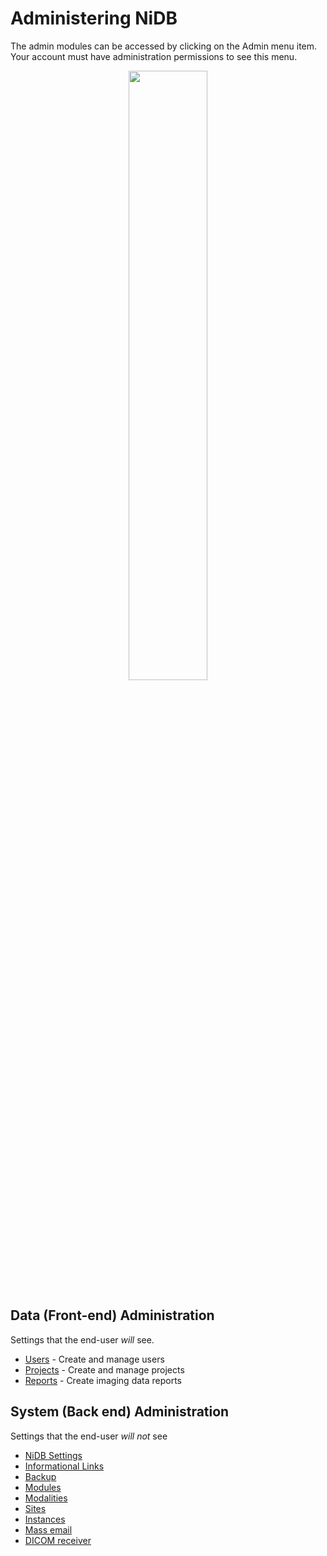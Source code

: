 # Administering NiDB

The admin modules can be accessed by clicking on the Admin menu item. Your account must have administration permissions to see this menu.

<div align="center"><img src="https://user-images.githubusercontent.com/8302215/142905700-30426e75-c966-4bff-8dc9-79ba09111d52.png" width="50%"></div>

## Data (Front-end) Administration
Settings that the end-user _will_ see.
- <a href="admin-frontend.html#users">Users</a> - Create and manage users
- <a href="admin-frontend.html#projects">Projects</a> - Create and manage projects
- <a href="admin-frontend.html#reports">Reports</a> - Create imaging data reports

## System (Back end) Administration
Settings that the end-user _will not_ see
- <a href="admin-backend.html#settings">NiDB Settings</a>
- <a href="admin-backend.html#information-links">Informational Links</a>
- <a href="admin-backend.html#backup">Backup</a>
- <a href="admin-backend.html#modules">Modules</a>
- <a href="admin-backend.html#modalities">Modalities</a>
- <a href="admin-backend.html#sites">Sites</a>
- <a href="admin-backend.html#instances">Instances</a>
- <a href="admin-backend.html#mass-email">Mass email</a>
- <a href="admin-backend.html#dicom-receiver">DICOM receiver</a>
